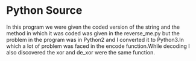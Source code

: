 # Python Source
In this program we were given the coded version of the string and the method in which it was coded was given in the reverse_me.py but the problem in the program was in Python2 and I converted it to Python3.In which a lot of problem was faced in the encode function.While decoding I also discovered the xor and de_xor were the same function.
